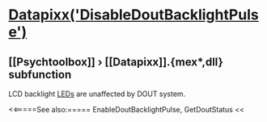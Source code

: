 # [Datapixx('DisableDoutBacklightPulse')](Datapixx-DisableDoutBacklightPulse) 
## [[Psychtoolbox]] &#8250; [[Datapixx]].{mex*,dll} subfunction


LCD backlight [LEDs](LEDs) are unaffected by DOUT system.  
  


<<=====See also:=====
EnableDoutBacklightPulse, GetDoutStatus
<<